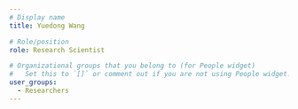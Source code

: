 ```yaml
---
# Display name
title: Yuedong Wang

# Role/position
role: Research Scientist

# Organizational groups that you belong to (for People widget)
#   Set this to `[]` or comment out if you are not using People widget.
user_groups:
  - Researchers
---
```



